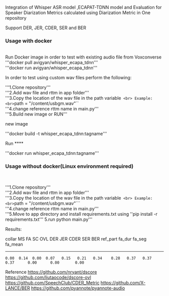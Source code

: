 Integration of Whisper ASR model ,ECAPAT-TDNN model and  Evaluation for Speaker Diarization
Metrics calculated using Diarization Metric in One repository

Support DER, JER, CDER, SER and BER

<h3>Usage with docker</h3> <br>
Run Docker image in order to test with existing audio file from Voxconverse  <br>
'''docker pull avigyan/whisper_ecapa_tdnn'''  <br>
'''docker run avigyan/whisper_ecapa_tdnn'''  <br>

In order to test using custom wav files perform the following:  <br>

'''1.Clone repository'''  <br> 
'''2.Add wav file and rttm in app folder'''  <br>
'''3.Copy the location of the wav file in the path variable```  <br>
Example:  <br>
```path = "/content/usbgm.wav"``  <br>
'''4.change reference rttm name in main.py'''  <br>
'''5.Build new image or RUN'''  <br>

new image  <br>

'''docker build -t whisper_ecapa_tdnn:tagname'''  <br>

Run ****
 
'''docker run whisper_ecapa_tdnn:tagname''' <br>

<h3>Usage without docker(Linux environment required) </h3> <br>

'''1.Clone repository'''  <br>
'''2.Add wav file and rttm in app folder'''  <br>
'''3.Copy the location of the wav file in the path variable```  <br>
Example: <br>
```path = "/content/usbgm.wav"```  <br>
'''4.change reference rttm name in main.py'''  <br>
'''5.Move to app directory and install requirements.txt using ''pip install -r requirements.txt''' 5.run python main.py'''  <br>


Results:

  collar    MS    FA    SC    OVL    DER    JER    CDER    SER    BER    ref_part    fa_dur    fa_seg    fa_mean
--------  ----  ----  ----  -----  -----  -----  ------  -----  -----  ----------  --------  --------  ---------
    0.00  0.14  0.00  0.07   0.15   0.21   0.34    0.28   0.37   0.37        0.37      0.00      0.00       0.00
Reference
https://github.com/nryant/dscore
https://github.com/liutaocode/dscore-ovl
https://github.com/SpeechClub/CDER_Metric
https://github.com/X-LANCE/BER
https://github.com/pyannote/pyannote-audio
